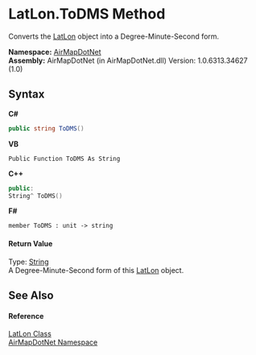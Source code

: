# LatLon.ToDMS Method 
 

Converts the <a href="T_AirMapDotNet_LatLon">LatLon</a> object into a Degree-Minute-Second form.

**Namespace:**&nbsp;<a href="N_AirMapDotNet">AirMapDotNet</a><br />**Assembly:**&nbsp;AirMapDotNet (in AirMapDotNet.dll) Version: 1.0.6313.34627 (1.0)

## Syntax

**C#**<br />
``` C#
public string ToDMS()
```

**VB**<br />
``` VB
Public Function ToDMS As String
```

**C++**<br />
``` C++
public:
String^ ToDMS()
```

**F#**<br />
``` F#
member ToDMS : unit -> string 

```


#### Return Value
Type: <a href="http://msdn2.microsoft.com/en-us/library/s1wwdcbf" target="_blank">String</a><br />A Degree-Minute-Second form of this <a href="T_AirMapDotNet_LatLon">LatLon</a> object.

## See Also


#### Reference
<a href="T_AirMapDotNet_LatLon">LatLon Class</a><br /><a href="N_AirMapDotNet">AirMapDotNet Namespace</a><br />